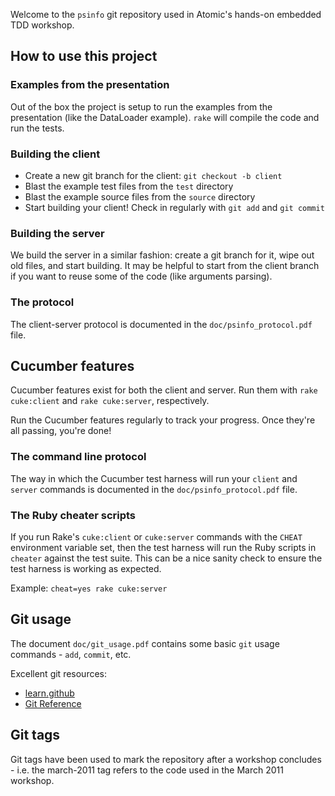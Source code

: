 Welcome to the `psinfo` git repository used in Atomic's hands-on embedded TDD workshop.

## How to use this project ##

### Examples from the presentation ###

Out of the box the project is setup to run the examples from the presentation (like the DataLoader example). `rake` will compile the code and run the tests.

### Building the client ###

* Create a new git branch for the client: `git checkout -b client`
* Blast the example test files from the `test` directory
* Blast the example source files from the `source` directory
* Start building your client! Check in regularly with `git add` and `git commit`

### Building the server ###

We build the server in a similar fashion: create a git branch for it, wipe out old files, and start building. It may be helpful to start from the client branch if you want to reuse some of the code (like arguments parsing).

### The protocol ###

The client-server protocol is documented in the `doc/psinfo_protocol.pdf` file.

## Cucumber features ##

Cucumber features exist for both the client and server. Run them with `rake cuke:client` and `rake cuke:server`, respectively.

Run the Cucumber features regularly to track your progress. Once they're all passing, you're done!

### The command line protocol ###

The way in which the Cucumber test harness will run your `client` and `server` commands is documented in the `doc/psinfo_protocol.pdf` file.

### The Ruby cheater scripts ##

If you run Rake's `cuke:client` or `cuke:server` commands with the `CHEAT` environment variable set, then the test harness will run the Ruby scripts in `cheater` against the test suite. This can be a nice sanity check to ensure the test harness is working as expected.

Example: `cheat=yes rake cuke:server`

## Git usage ##

The document `doc/git_usage.pdf` contains some basic `git` usage commands - `add`, `commit`, etc.

Excellent git resources:

* [learn.github](http://learn.github.com/p/intro.html)
* [Git Reference](http://gitref.org)

## Git tags ##

Git tags have been used to mark the repository after a workshop concludes - i.e. the march-2011 tag refers to the code used in the March 2011 workshop.
